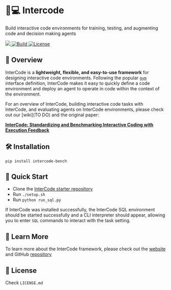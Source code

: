 # 🤖💻 Intercode
Build interactive code environments for training, testing, and augmenting code and decision making agents

<p>
    <a href="https://badge.fury.io/py/intercode-bench">
        <img src="https://badge.fury.io/py/intercode-bench.svg">
    </a>
    <a href="https://www.python.org/">
        <img alt="Build" src="https://img.shields.io/badge/Python-3.8+-1f425f.svg?color=purple">
    </a>
    <a href="https://copyright.princeton.edu/policy">
        <img alt="License" src="https://img.shields.io/badge/License-MIT-blue">
    </a>
</p>

## 👋 Overview
InterCode is a **lightweight, flexible, and easy-to-use framework** for designing interactive code environments. Following the popular [`gym`](https://gymnasium.farama.org/) interface definition, InterCode makes it easy to quickly define a code environment and deploy an agent to operate in code within the context of the environment.

For an overview of InterCode, building interactive code tasks with InterCode, and evaluating agents on InterCode environments, please check out our [wiki](TO DO) and the original paper:

**[InterCode: Standardizing and Benchmarking Interactive Coding with Execution Feedback](https://intercode-benchmark.github.io/)**  

## 🛠️ Installation
```
pip install intercode-bench
```

## 🚀 Quick Start
* Clone the [InterCode starter repository](https://github.com/intercode-benchmark/starter-files)
* Run `./setup.sh`
* Run `python run_sql.py` 

If InterCode was installed successfully, the InterCode SQL environment should be started successfully and a CLI interpreter should appear, allowing you to enter `SQL` commands
to interact with the task setting.

## 🔎 Learn More
To learn more about the InterCode framework, please check out the [website](https://intercode-benchmark.github.io/) and GitHub [repository](https://github.com/intercode-benchmark/intercode-benchmark)

## 🪪 License
Check `LICENSE.md`